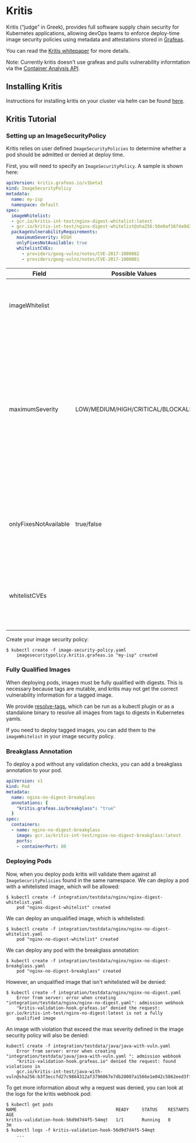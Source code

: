 # Kritis

Kritis (“judge” in Greek), provides full software supply chain security for Kubernetes applications,
allowing devOps teams to enforce deploy-time image security policies using metadata and attestations stored in [Grafeas](https://github.com/grafeas/grafeas).

You can read the [Kritis whitepaper](https://github.com/Grafeas/Grafeas/blob/master/case-studies/binary-authorization.md) for more details.

Note: Currently kritis doesn't use grafeas and pulls vulnerability informtation via the [Container Analysis API](https://cloud.google.com/container-analysis/api/reference/rest/).

## Installing Kritis

Instructions for installing kritis on your cluster via helm can be found [here](https://github.com/grafeas/kritis/blob/master/kritis-charts/README.md).

## Kritis Tutorial

### Setting up an ImageSecurityPolicy

Kritis relies on user defined `ImageSecurityPolicies` to determine whether a pod should be admitted or denied at deploy time.

First, you will need to specify an `ImageSecurityPolicy`. 
A sample is shown here:

```yaml
apiVersion: kritis.grafeas.io/v1beta1
kind: ImageSecurityPolicy
metadata:
  name: my-isp
  namespace: default
spec:
  imageWhitelist: 
  - gcr.io/kritis-int-test/nginx-digest-whitelist:latest
  - gcr.io/kritis-int-test/nginx-digest-whitelist@sha256:56e0af16f4a9d2401d3f55bc8d214d519f070b5317512c87568603f315a8be72
  packageVulnerabilityRequirements:
    maximumSeverity: HIGH
    onlyFixesNotAvailable: true
    whitelistCVEs:
      - providers/goog-vulnz/notes/CVE-2017-1000082
      - providers/goog-vulnz/notes/CVE-2017-1000081
```

| Field         | Possible Values           | Details  |
| ------------- | ------------- | ----- |
| imageWhitelist  | | A list of images that are whitelisted and should always be allowed. |
| maximumSeverity | LOW/MEDIUM/HIGH/CRITICAL/BLOCKALL |   The maximum CVE severity allowed in an image. An image with CVEs exceeding this limit will result in the pod being denied. `BLOCKALL` will block an image with any CVEs that aren't whitelisted.|
| onlyFixesNotAvailable | true/false | When set to true, any images that contain CVEs with fixes available will be denied. |
| whitelistCVEs |     | Ignore these CVEs when deciding whether to allow or deny a pod. |

Create your image security policy:
```
$ kubectl create -f image-security-policy.yaml 
    imagesecuritypolicy.kritis.grafeas.io "my-isp" created
```

### Fully Qualified Images

When deploying pods, images must be fully qualified with digests.
This is necessary because tags are mutable, and kritis may not get the correct vulnerability information for a tagged image.

We provide [resolve-tags](https://github.com/grafeas/kritis/blob/master/cmd/kritis/kubectl/plugins/resolve/README.md), which can be run as a kubectl plugin or as a standalone binary to resolve all images from tags to digests in Kubernetes yamls.

If you need to deploy tagged images, you can add them to the `imageWhitelist` in your image security policy.

### Breakglass Annotation

To deploy a pod without any validation checks, you can add a breakglass annotation to your pod.
```yaml
apiVersion: v1
kind: Pod
metadata:
  name: nginx-no-digest-breakglass
  annotations: {
    "kritis.grafeas.io/breakglass": "true"
  }
spec:
  containers:
  - name: nginx-no-digest-breakglass
    image: gcr.io/kritis-int-test/nginx-no-digest-breakglass:latest
    ports:
    - containerPort: 80
```

### Deploying Pods

Now, when you deploy pods kritis will validate them against all `ImageSecurityPolicies` found in the same namespace.
We can deploy a pod with a whitelisted image, which will be allowed:

```
$ kubectl create -f integration/testdata/nginx/nginx-digest-whitelist.yaml 
    pod "nginx-digest-whitelist" created
```

We can deploy an unqualified image, which is whitelisted:

```
$ kubectl create -f integration/testdata/nginx/nginx-no-digest-whitelist.yaml 
    pod "nginx-no-digest-whitelist" created
```

We can deploy any pod with the breakglass annotation:

```
$ kubectl create -f integration/testdata/nginx/nginx-no-digest-breakglass.yaml 
    pod "nginx-no-digest-breakglass" created
```

However, an unqualified image that isn't whitelisted will be denied:

```
$ kubectl create -f integration/testdata/nginx/nginx-no-digest.yaml
    Error from server: error when creating "integration/testdata/nginx/nginx-no-digest.yaml": admission webhook 
    "kritis-validation-hook.grafeas.io" denied the request: gcr.io/kritis-int-test/nginx-no-digest:latest is not a fully 
    qualified image
```

An image with violation that exceed the max severity defined in the image security policy will also be denied:

```
kubectl create -f integration/testdata/java/java-with-vuln.yaml 
    Error from server: error when creating "integration/testdata/java/java-with-vuln.yaml ": admission webhook 
    "kritis-validation-hook.grafeas.io" denied the request: found violations in 
    gcr.io/kritis-int-test/java-with-vuln@sha256:b3f3eccfd27c9864312af3796067e7db28007a1566e1e042c5862eed3ff1b2c8
```

To get more information about why a request was denied, you can look at the logs for the kritis webhook pod:

```
$ kubectl get pods
NAME                                      READY     STATUS    RESTARTS   AGE
kritis-validation-hook-56d9d7d4f5-54mqt   1/1       Running   0          3m
$ kubectl logs -f kritis-validation-hook-56d9d7d4f5-54mqt
    ...
```
